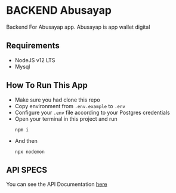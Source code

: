 # BACKEND Abusayap
Backend For Abusayap app. Abusayap is app wallet digital

## Requirements
- NodeJS v12 LTS
- Mysql

## How To Run This App

- Make sure you had clone this repo
- Copy environment from `.env.example` to `.env`
- Configure your `.env` file according to your Postgres credentials
- Open your terminal in this project and run 
  ```
  npm i
  ```
- And then
  ```
  npx nodemon
  ```

## API SPECS
You can see the API Documentation [here](https://documenter.getpostman.com/view/12252506/TW77fiEj)
